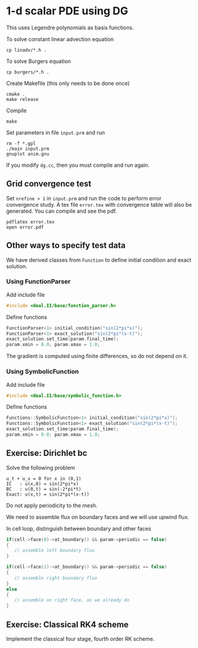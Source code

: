 # 1-d scalar PDE using DG

This uses Legendre polynomials as basis functions.

To solve constant linear advection equation

```shell
cp linadv/*.h .
```

To solve Burgers equation

```shell
cp burgers/*.h .
```

Create Makefile (this only needs to be done once)

```shell
cmake .
make release
```

Compile

```shell
make
```

Set parameters in file `input.prm` and run

```shell
rm -f *.gpl
./main input.prm
gnuplot anim.gnu
```

If you modify `dg.cc`, then you must compile and run again.

## Grid convergence test

Set `nrefine > 1` in `input.prm` and run the code to perform error convergence study. A tex file `error.tex` with convergence table will also be generated. You can compile and see the pdf.

```shell
pdflatex error.tex
open error.pdf
```

## Other ways to specify test data

We have derived classes from `Function` to define initial condition and exact solution.

### Using FunctionParser

Add include file

```c++
#include <deal.II/base/function_parser.h>
```

Define functions

```c++
FunctionParser<1> initial_condition("sin(2*pi*x)");
FunctionParser<1> exact_solution("sin(2*pi*(x-t)");
exact_solution.set_time(param.final_time);
param.xmin = 0.0; param.xmax = 1.0;
```

The gradient is computed using finite differences, so do not depend on it.

### Using SymbolicFunction

Add include file

```c++
#include <deal.II/base/symbolic_function.h>
```

Define functions

```c++
Functions::SymbolicFunction<1> initial_condition("sin(2*pi*x)");
Functions::SymbolicFunction<1> exact_solution("sin(2*pi*(x-t)");
exact_solution.set_time(param.final_time);
param.xmin = 0.0; param.xmax = 1.0;
```

## Exercise: Dirichlet bc

Solve the following problem

```text
u_t + u_x = 0 for x in (0,1)
IC   : u(x,0) = sin(2*pi*x)
BC   : u(0,t) = sin(-2*pi*t)
Exact: u(x,t) = sin(2*pi*(x-t))
```

Do not apply periodicity to the mesh.

We need to assemble flux on boundary faces and we will use upwind flux.

In cell loop, distinguish between boundary and other faces

```c++
if(cell->face(0)->at_boundary() && param->periodic == false)
{
   // assemble left boundary flux
}

if(cell->face(1)->at_boundary() && param->periodic == false)
{
   // assemble right boundary flux
}
else
{
   // assemble on right face, as we already do
}
```

## Exercise: Classical RK4 scheme

Implement the classical four stage, fourth order RK scheme.
